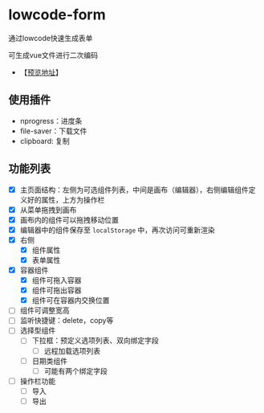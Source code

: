 # lowcode-form
通过lowcode快速生成表单

可生成vue文件进行二次编码

- 【[预览地址](http://39.98.132.28:9001/)】



## 使用插件

- nprogress：进度条
- file-saver：下载文件
- clipboard: 复制



## 功能列表

- [x] 主页面结构：左侧为可选组件列表，中间是画布（编辑器），右侧编辑组件定义好的属性，上方为操作栏
- [x] 从菜单拖拽到画布
- [x] 画布内的组件可以拖拽移动位置
- [x] 编辑器中的组件保存至 `localStorage` 中，再次访问可重新渲染
- [x] 右侧
  - [x] 组件属性
  - [x] 表单属性
- [x] 容器组件
  - [x] 组件可拖入容器
  - [x] 组件可拖出容器
  - [x] 组件可在容器内交换位置
- [ ] 组件可调整宽高
- [ ] 监听快捷键：delete，copy等
- [ ] 选择型组件
  - [ ] 下拉框：预定义选项列表、双向绑定字段
    - [ ] 远程加载选项列表
  - [ ] 日期类组件
    - [ ] 可能有两个绑定字段
- [ ] 操作栏功能
  - [ ] 导入
  - [ ] 导出
